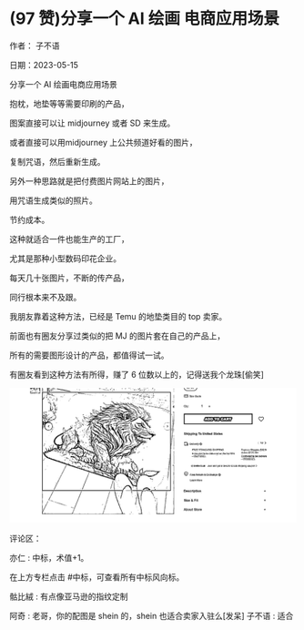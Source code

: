 
# (97 赞)分享⼀个 AI 绘画 电商应⽤场景 

作者： ⼦不语 

⽇期：2023-05-15 

分享⼀个 AI 绘画电商应⽤场景 

抱枕，地垫等等需要印刷的产品，

图案直接可以让 midjourney 或者 SD 来⽣成。 

或者直接可以⽤midjourney 上公共频道好看的图⽚， 

复制咒语，然后重新⽣成。

另外⼀种思路就是把付费图⽚⽹站上的图⽚，

⽤咒语⽣成类似的照⽚。

节约成本。

这种就适合⼀件也能⽣产的⼯⼚，

尤其是那种⼩型数码印花企业。

每天⼏⼗张图⽚，不断的传产品，

同⾏根本来不及跟。

我朋友靠着这种⽅法，已经是 Temu 的地垫类⽬的 top 卖家。 

前⾯也有圈友分享过类似的把 MJ 的图⽚套在⾃⼰的产品上， 

所有的需要图形设计的产品，都值得试⼀试。

有圈友看到这种⽅法有所得，赚了 6 位数以上的，记得送我个⻰珠[偷笑] 

![](img/ai-huihua2_098.png)

评论区：

亦仁 : 中标，术值+1。 

在上⽅专栏点击 #中标，可查看所有中标⻛向标。 

骷⽐絨 : 有点像亚⻢逊的指纹定制 

阿奇 : ⽼哥，你的配图是 shein 的，shein 也适合卖家⼊驻么[发呆] ⼦不语 : 适合 
